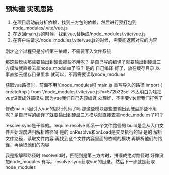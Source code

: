 ## 预构建 实现思路
1. 在项目启动前分析依赖，找到三方包的依赖，然后进行预打包到node_modules/.vite/vue.js
2. 在返回main.js的时候，找到vue,替换成/node_modules/.vite/vue.js
3. 在客户端请求/node_modules/.vite/vue.js的时候，需要能返回对应的内容


刚才这个过程只是分析第三依赖，不需要写入文件系统

那这些模块那些要输出到硬盘那些不用呢？
是自己写的编译了就要输出到硬盘三方模块就直接去拿node_modules了吗？
是的
自己编译 好了，放在缓存目录
以事直接云缓存目录里拿 就可以，不再需要读取node_modules

获取vue路径时，前面不用加node_modules吗
main.js 重写导入的路径
import { createApp } from '/node_modules/.vite/vue.js?v=572b325e'
不太明白为啥把vue设置成外部模块
因为vue我们自己先预编译 处理好，不需要vite帮我们打包了

修改main.js里引入vue的那行代码了吗
             那这些模块那些要输出到硬盘那些不用呢？是自己写的编译了就要输出到硬盘三方模块就直接去拿node_modules了吗？




resolve.sync是干嘛的。require.resolve
即系一个文件路径的 
build是会从入口文件开始深度递归解析路径吗 是的
onResolve和onLoad是交叉执行的吗 是的
解析文件路径，读取文件内容
再找到这个文件内容里面的依赖的模块
再解析他们的路径，再读取他们的内容

我是指解释路径时 resolveId时，匹配到是第三方库时，拼凑成绝对路径时
好像没加node_modules
有写。resolve.sync获取vue的目录。然后下一步就是获取node_modules
